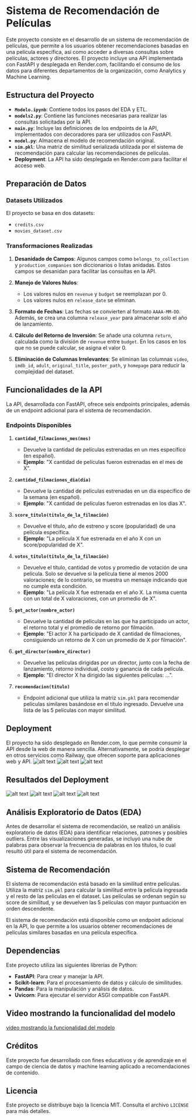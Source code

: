 
# Sistema de Recomendación de Películas

Este proyecto consiste en el desarrollo de un sistema de recomendación de películas, que permite a los usuarios obtener recomendaciones basadas en una película específica, así como acceder a diversas consultas sobre películas, actores y directores. El proyecto incluye una API implementada con FastAPI y desplegada en Render.com, facilitando el consumo de los datos para diferentes departamentos de la organización, como Analytics y Machine Learning.

## Estructura del Proyecto

- **`Modelo.ipynb`**: Contiene todos los pasos del EDA y ETL.
- **`models2.py`**: Contiene las funciones necesarias para realizar las consultas solicitadas por la API.
- **`main.py`**: Incluye las definiciones de los endpoints de la API, implementados con decoradores para ser utilizados con FastAPI.
- **`model.py`**: Almacena el modelo de recomendación original.
- **`sim.pkl`**: Una matriz de similitud serializada utilizada por el sistema de recomendación para calcular las recomendaciones de películas.
- **Deployment**: La API ha sido desplegada en Render.com para facilitar el acceso web.

## Preparación de Datos

### Datasets Utilizados

El proyecto se basa en dos datasets:
- `credits.csv`
- `movies_dataset.csv`

### Transformaciones Realizadas

1. **Desanidado de Campos**: Algunos campos como `belongs_to_collection` y `production_companies` son diccionarios o listas anidadas. Estos campos se desanidan para facilitar las consultas en la API.

2. **Manejo de Valores Nulos**:
   - Los valores nulos en `revenue` y `budget` se reemplazan por 0.
   - Los valores nulos en `release_date` se eliminan.

3. **Formato de Fechas**: Las fechas se convierten al formato `AAAA-MM-DD`. Además, se crea una columna `release_year` para almacenar solo el año de lanzamiento.

4. **Cálculo del Retorno de Inversión**: Se añade una columna `return`, calculada como la división de `revenue` entre `budget`. En los casos en los que no se puede calcular, se asigna el valor 0.

5. **Eliminación de Columnas Irrelevantes**: Se eliminan las columnas `video`, `imdb_id`, `adult`, `original_title`, `poster_path`, y `homepage` para reducir la complejidad del dataset.

## Funcionalidades de la API

La API, desarrollada con FastAPI, ofrece seis endpoints principales, además de un endpoint adicional para el sistema de recomendación.

### Endpoints Disponibles

1. **`cantidad_filmaciones_mes(mes)`**
   - Devuelve la cantidad de películas estrenadas en un mes específico (en español).
   - **Ejemplo**: "X cantidad de películas fueron estrenadas en el mes de X".

2. **`cantidad_filmaciones_dia(dia)`**
   - Devuelve la cantidad de películas estrenadas en un día específico de la semana (en español).
   - **Ejemplo**: "X cantidad de películas fueron estrenadas en los días X".

3. **`score_titulo(titulo_de_la_filmación)`**
   - Devuelve el título, año de estreno y score (popularidad) de una película específica.
   - **Ejemplo**: "La película X fue estrenada en el año X con un score/popularidad de X".

4. **`votos_titulo(titulo_de_la_filmación)`**
   - Devuelve el título, cantidad de votos y promedio de votación de una película. Solo se devuelve si la película tiene al menos 2000 valoraciones; de lo contrario, se muestra un mensaje indicando que no cumple esta condición.
   - **Ejemplo**: "La película X fue estrenada en el año X. La misma cuenta con un total de X valoraciones, con un promedio de X".

5. **`get_actor(nombre_actor)`**
   - Devuelve la cantidad de películas en las que ha participado un actor, el retorno total y el promedio de retorno por filmación.
   - **Ejemplo**: "El actor X ha participado de X cantidad de filmaciones, consiguiendo un retorno de X con un promedio de X por filmación".

6. **`get_director(nombre_director)`**
   - Devuelve las películas dirigidas por un director, junto con la fecha de lanzamiento, retorno individual, costo y ganancia de cada película.
   - **Ejemplo**: "El director X ha dirigido las siguientes películas: ...".

7. **`recomendacion(titulo)`**
   - Endpoint adicional que utiliza la matriz `sim.pkl` para recomendar películas similares basándose en el título ingresado. Devuelve una lista de las 5 películas con mayor similitud.

## Deployment

El proyecto ha sido desplegado en Render.com, lo que permite consumir la API desde la web de manera sencilla. Alternativamente, se podría desplegar en otros servicios como Railway, que ofrecen soporte para aplicaciones web y API.
![alt text](src/pic1.png)
![alt text](src/pic2.png)
![alt text](src/pic3.png)

## Resultados del Deployment
![alt text](src/pic4.png)
![alt text](src/pic5.png)
![alt text](src/pic6.png)
![alt text](src/pic7.png)

## Análisis Exploratorio de Datos (EDA)

Antes de desarrollar el sistema de recomendación, se realizó un análisis exploratorio de datos (EDA) para identificar relaciones, patrones y posibles outliers. Entre las visualizaciones generadas, se incluyó una nube de palabras para observar la frecuencia de palabras en los títulos, lo cual resultó útil para el sistema de recomendación.

## Sistema de Recomendación

El sistema de recomendación está basado en la similitud entre películas. Utiliza la matriz `sim.pkl` para calcular la similitud entre la película ingresada y el resto de las películas en el dataset. Las películas se ordenan según su score de similitud, y se devuelven las 5 películas con mayor puntuación en orden descendente.

El sistema de recomendación está disponible como un endpoint adicional en la API, lo que permite a los usuarios obtener recomendaciones de películas similares basadas en una película específica.

## Dependencias

Este proyecto utiliza las siguientes librerías de Python:
- **FastAPI**: Para crear y manejar la API.
- **Scikit-learn**: Para el procesamiento de datos y cálculo de similitudes.
- **Pandas**: Para la manipulación y análisis de datos.
- **Uvicorn**: Para ejecutar el servidor ASGI compatible con FastAPI.

## Video mostrando la funcionalidad del modelo

[video mostrando la funcionalidad del modelo](https://youtu.be/RU_wGBRkvfM)

## Créditos

Este proyecto fue desarrollado con fines educativos y de aprendizaje en el campo de ciencia de datos y machine learning aplicado a recomendaciones de contenido.

## Licencia

Este proyecto se distribuye bajo la licencia MIT. Consulta el archivo `LICENSE` para más detalles.